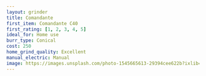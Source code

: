 ```yaml
---
layout: grinder
title: Comandante
first_item: Comandante C40
first_rating: [1, 2, 3, 4, 5]
ideal_for: Home use
burr_type: Conical
cost: 250
home_grind_quality: Excellent
manual_electric: Manual
image: https://images.unsplash.com/photo-1545665613-29394cee622b?ixlib=rb-4.0.3&ixid=M3wxMjA3fDB8MHxwaG90by1wYWdlfHx8fGVufDB8fHx8fA%3D%3D&auto=format&fit=crop&w=1470&q=80
---
```

